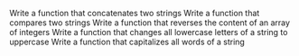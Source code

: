 Write a function that concatenates two strings
Write a function that compares two strings
Write a function that reverses the content of an array of integers
Write a function that changes all lowercase letters of a string to uppercase
Write a function that capitalizes all words of a string
